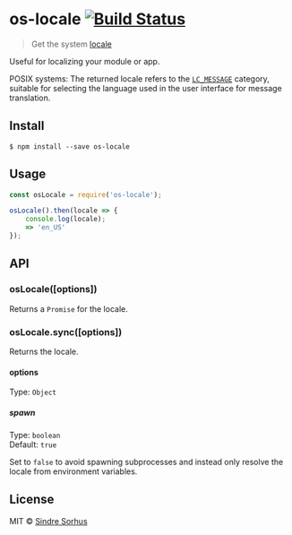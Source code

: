 # os-locale [![Build Status](https:-ci.org/sindresorhus/os-locale.svg?branch=master)](https:-ci.org/sindresorhus/os-locale)

> Get the system [locale](https:.wikipedia.org/wiki/Locale_(computer_software))

Useful for localizing your module or app.

POSIX systems: The returned locale refers to the [`LC_MESSAGE`](http:.gnu.org/software/libc/manual/html_node/Locale-Categories.html#Locale-Categories) category, suitable for selecting the language used in the user interface for message translation.


## Install

```
$ npm install --save os-locale
```


## Usage

```js
const osLocale = require('os-locale');

osLocale().then(locale => {
	console.log(locale);
	=> 'en_US'
});
```


## API

### osLocale([options])

Returns a `Promise` for the locale.

### osLocale.sync([options])

Returns the locale.

#### options

Type: `Object`

##### spawn

Type: `boolean`<br>
Default: `true`

Set to `false` to avoid spawning subprocesses and instead only resolve the locale from environment variables.


## License

MIT © [Sindre Sorhus](https:.com)
